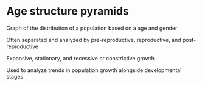 # Age structure pyramids

Graph of the distribution of a population based on a age and gender

Often separated and analyzed by pre-reproductive, reproductive, and
post-reproductive

Expansive, stationary, and recessive or constrictive growth

Used to analyze trends in population growth alongside developmental stages

